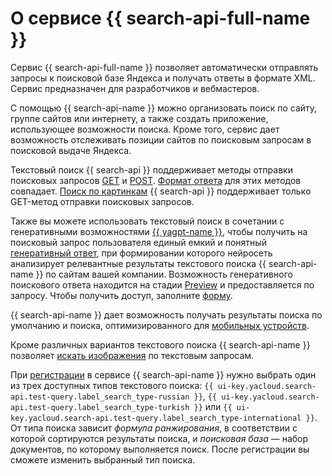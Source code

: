 # О сервисе {{ search-api-full-name }}

Сервис {{ search-api-full-name }} позволяет автоматически отправлять запросы к поисковой базе Яндекса и получать ответы в формате XML. Сервис предназначен для разработчиков и вебмастеров. 

С помощью {{ search-api-name }} можно организовать поиск по сайту, группе сайтов или интернету, а также создать приложение, использующее возможности поиска. Кроме того, сервис дает возможность отслеживать позиции сайтов по поисковым запросам в поисковой выдаче Яндекса.

Текстовый поиск {{ search-api }} поддерживает методы отправки поисковых запросов [GET](get-request.md) и [POST](post-request.md). [Формат ответа](response.md) для этих методов совпадает. [Поиск по картинкам](./pic-search.md) {{ search-api }} поддерживает только GET-метод отправки поисковых запросов.

Также вы можете использовать текстовый поиск в сочетании с генеративными возможностями [{{ yagpt-name }}](../../foundation-models/concepts/yandexgpt/index.md), чтобы получить на поисковый запрос пользователя единый емкий и понятный [генеративный ответ](./generative-response.md), при формировании которого нейросеть анализирует релевантные результаты текстового поиска {{ search-api-name }} по сайтам вашей компании. Возможность генеративного поискового ответа находится на стадии [Preview](../../overview/concepts/launch-stages.md) и предоставляется по запросу. Чтобы получить доступ, заполните [форму](#contact-form).

{{ search-api-name }} дает возможность получать результаты поиска по умолчанию и поиска, оптимизированного для [мобильных устройств](../operations/mobile.md). 

Кроме различных вариантов текстового поиска {{ search-api-name }} позволяет [искать изображения](pic-search.md) по текстовым запросам.

При [регистрации](../operations/workaround.md) в сервисе {{ search-api-name }} нужно выбрать один из трех доступных типов текстового поиска: `{{ ui-key.yacloud.search-api.test-query.label_search_type-russian }}`, `{{ ui-key.yacloud.search-api.test-query.label_search_type-turkish }}` или `{{ ui-key.yacloud.search-api.test-query.label_search_type-international }}`. От типа поиска зависит _формула ранжирования_, в соответствии с которой сортируются результаты поиска, и _поисковая база_ — набор документов, по которому выполняется поиск. После регистрации вы сможете изменить выбранный тип поиска.



